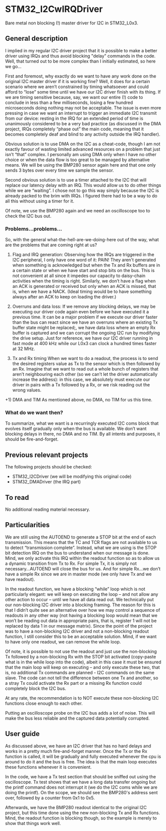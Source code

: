 # STM32_I2CwIRQDriver

Bare metal non blocking (!) master driver for I2C in STM32_L0x3.

## General description
I implied in my regular I2C driver project that it is possible to make a better driver using IRQs and thus avoid blocking "delay" commands in the code. Well, that turned out to be more complex than I initially estimated, so here we go...

First and foremost, why exactly do we want to have any work done on the original I2C master driver if it is working fine? Well, it does for a certain scenario where we aren’t constrained by timing whatsoever and could afford to “lose” some time until we have our I2C driver finish with its thing. If we are timing sensitive because, say, we want our entire (!) code to conclude in less than a few milliseconds, losing a few hundred microseconds doing nothing may not be acceptable. The issue is even more pressing in case we want an interrupt to trigger an immediate I2C transmit from our device: resting in the IRQ for an extended period of time is unanimously considered to be a very bad practice (as discussed in the DMA project, IRQs completely “phase out” the main code, meaning that it becomes completely deaf and blind to any activity outside the IRQ handler).

Obvious solution is to use DMA on the I2C as a cheat-code, though I am not exactly favour of wasting limited advanced resources on a problem that just isn’t “that” complex. I personally am using DMA only when I have no other choice or when the data flow is too great to be managed by alternative means. We will be using the BMP280 sensor again here and that one only sends 3 bytes over every time we sample the sensor.

Second obvious solution is to use a timer attached to the I2C that will replace our latency delay with an IRQ. This would allow us to do other things while we are “waiting”. I chose not to go this way simply because the I2C is already packed to the brim with IRQs. I figured there had to be a way to do all this without using a timer for it.

Of note, we use the BMP280 again and we need an oscilloscope too to check the I2C bus out.

### Problems…problems…
So, with the general what-the-hell-are-we-doing-here out of the way, what are the problems that are coming right at us?
1)	Flag and IRQ generation: Observing how the IRQs are triggered in the I2C peripheral, I only have one word of it: PAIN! They aren't generated when something is acknowledged but when the Tx and Rx buffers are in a certain state or when we have start and stop bits on the bus. This is not convenient at all since it impedes our capacity to daisy-chain activities when the timing is right. Similarly, we don’t have a flag when an ACK is generated or received but only when an ACK is missed, that is, when we have a NACK. (Ideal timing would be to have something always after an ACK to keep on loading the driver.)

2)	Overruns and data loss: If we remove any blocking delays, we may be executing our driver code again even before we have executed it a previous time. It can be a major problem if we execute our driver faster than the bus can react since we have an overruns where an existing Tx buffer state might be replaced;, we have data loss where an empty Rx buffer is captured and we can corrupt the ongoing I2C run by modifying the drive setup. Just for reference, we have our I2C driver running in fast mode at 400 kHz while our L0x3 can clock a hundred times faster at 32 MHz.

3)	Tx and Rx timing
When we want to do a readout, the process is to send the desired registers value as Tx to the sensor which is then followed by an Rx. Imagine that we want to read out a whole bunch of registers that aren’t neighbouring each other (so we can’t let the driver automatically increase the address): in this case, we absolutely must execute our driver in pairs with a Tx followed by a Rx, or we risk reading out the wrong values.

+1) DMA and TIM
As mentioned above, no DMA, no TIM for us this time.

### What do we want then?
To summarize, what we want is a recurringly executed I2C coms block that evolves itself gradually only when the bus is available. We don’t want blocking delays in there, no DMA and no TIM. By all intents and purposes, it should be fire-and-forget.

## Previous relevant projects
The following projects should be checked:
- STM32_I2CDriver (we will be modifying this original code)
- STM32_DMADriver (the IRQ part)

## To read
No additional reading material necessary.

## Particularities
We are still using the AUTOEND to generate a STOP bit at the end of each transmission. This means that the TC and TCR flags are not available to us to detect “transmission complete”. Instead, what we are using is the STOP bit detection IRQ on the bus to understand when our message is done. Mind, we only activate this IRQ within the readout function so as to allow us a dynamic transition from Tx to Rx. For simple Tx, it is simply not necessary…AUTOEND will close the bus for us. And for simple Rx…we don’t have a simple Rx since we are in master mode (we only have Tx and we have readout).

In the readout function, we have a blocking “while” loop which is not particularly elegant: we will keep on executing the loop – and not allow any other action to occur – until we have all data read out. We technically put our non-blocking I2C driver into a blocking framing. The reason for this is that I didn’t quite see an alternative over how we may control a sequence of readouts in any other way (not having a blocking loop would mean that we won’t be reading out data in appropriate pairs, that is, register 1 will not be replaced by data 1 in our message matrix). Since the point of the project was to have a non-blocking I2C driver and not a non-blocking readout function, I still consider this to be an acceptable solution. Mind, if we want to have only one readout, we can remove the while loop.

Of note, it is possible to not use the readout and just use the non-blocking Tx followed by a non-blocking Rx with the STOP bit activated (copy-paste what is in the while loop into the code), albeit in this case it must be ensured that the main loop will keep on executing – and only execute these two, that is, no additional Tx commands are planned - I2C commands on the same slave. The code can not tell the difference between one Tx and another, so a stray Tx could activate the Rx part or a missing Rx function could completely block the I2C bus.

At any rate, the recommendation is to NOT execute these non-blocking I2C functions close enough to each other.

Putting an oscilloscope probe on the I2C bus adds a lot of noise. This will make the bus less reliable and the captured data potentially corrupted. 

## User guide
As discussed above, we have an I2C driver that has no hard delays and works in a pretty much fire-and-forget manner. Once the Tx or the Rx function is called, it will be gradually and fully executed whenever the cpu is around to do it and the bus is free. The idea is that the main loop executes these functions whenever it is convenient.

In the code, we have a Tx test section that should be sniffed out using the oscilloscope. Tx test shows that we have a long data transfer ongoing but the printf command does not interrupt it (we do the I2C coms while we are doing the printf). On the scope, we should see the BMP280's address sent over, followed by a counter from 0x1 to 0x5.

Afterwards, we have the BMP280 readout identical to the original I2C project, but this time done using the new non-blocking Tx and Rx functions. Mind, the readout function is blocking though, so the example is merely to show that things work well.
